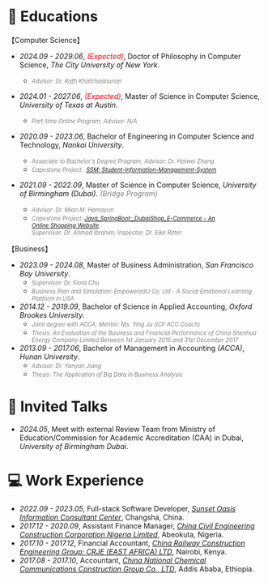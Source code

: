 # 📖 Educations
【Computer Science】
- *2024.09 - 2029.06*, <span style="color:red;">*(Expected)*</span>, Doctor of Philosophy in Computer Science, *The City University of New York*.
  - *<span style="color:gray; font-size:0.8em;">Advisor: Dr. Raffi Khatchadourian</span>*
- *2024.01 - 2027.06*, <span style="color:red;">*(Expected)*</span>, Master of Science in Computer Science, *University of Texas at Austin*.
  - *<span style="color:gray; font-size:0.8em;">Part-time Online Program; Advisor: N/A</span>*

- *2020.09 - 2023.06*, Bachelor of Engineering in Computer Science and Technology, *Nankai University*.
  - <span style="color:gray; font-size:0.8em;">*Associate to Bachelor's Degree Program*</span><span style="color:gray; font-size:0.8em;font-family: SimSun;">;</span> *<span style="color:gray; font-size:0.8em;">Advisor: Dr. Haiwei Zhang</span>*
  - *<span style="color:gray; font-size:0.8em;">Capestone Project:     [SSM: Student-Information-Management-System](https://github.com/Chufeng-Jiang/SSM_Student-Information-Management-System)</span>*
- *2021.09 - 2022.09*, Master of Science in Computer Science, *University of Birmingham (Dubai).  <span style="color:gray;">(Bridge Program)</span>*
  - *<span style="color:gray;font-size:0.8em;">Advisor: Dr. Mian M. Hamayun</span>*
  - *<span style="color:gray;font-size:0.8em;">Capestone Project: [Java_SpringBoot:_DubaiShop_E-Commerce - An Online Shopping Website](https://github.com/Chufeng-Jiang/Java_SpringBoot_DubaiShop_E-Commerce).<br>Supervisor: Dr. Ahmad Ibrahim; Inspector: Dr. Eike Ritter</span>*


【Business】
- *2023.09 - 2024.08*, Master of Business Administration, *San Francisco Bay University*.
  - *<span style="color:gray; font-size:0.8em;">Supervisor: Dr. Flora Chu</span>*
  - *<span style="color:gray; font-size:0.8em;">Business Plan and Simulation: EmpoweredU Co. Ltd -  A Social Emotional Learning Platform in USA </span>*
- *2014.12 - 2019.09*, Bachelor of Science in Applied Accounting, *Oxford Brookes University*.
  - *<span style="color:gray; font-size:0.8em;">Joint degree with ACCA; Mentor: Ms. Ying Ju (ICF ACC Coach)</span>*
  - *<span style="color:gray; font-size:0.8em;">Thesis: An Evaluation of the Business and Financial Performance of China Shenhua Energy Company Limited Between 1st January 2015 and 31st December 2017</span>*
- *2013.09 - 2017.06*, Bachelor of Management in Accounting *(ACCA)*,  *Hunan University*.
  - *<span style="color:gray; font-size:0.8em;">Advisor: Dr. Yanyan Jiang</span>*
  - *<span style="color:gray; font-size:0.8em;">Thesis:     The Application of Big Data in Business Analysis</span>* 

# 💬 Invited Talks
- *2024.05*, Meet with external Review Team from Ministry of Education/Commission for Academic Accreditation (CAA) in Dubai, *University of Birmingham Dubai*.


# 💻 Work Experience
- *2022.09 - 2023.05*, Full-stack Software Developer, [*Sunset Oasis Information Consultant Center*](https://www.linkedin.com/company/96330400/admin/dashboard/),  Changsha, China.
- *2017.12 - 2020.09*, Assistant Finance Manager, [*China Civil Engineering Construction Corporation Nigeria Limited*](http://www.ccecc.com.cn/col/col7669/index.html), Abeokuta, Nigeria.
- *2017.10 - 2017.12*, Financial Accountant, *[China Railway Construction Engineering Group: CRJE (EAST AFRICA) LTD](http://ydyl.cacem.com.cn/photos/EB5F603D_15509C5D.pdf)*, Nairobi, Kenya.
- *2017.08 - 2017.10*, Accountant, [*China National Chemical Communications Construction Group Co., LTD*](http://zhxjj.com.cn/index.php/page/index/id/124.html), Addis Ababa, Ethiopia.

